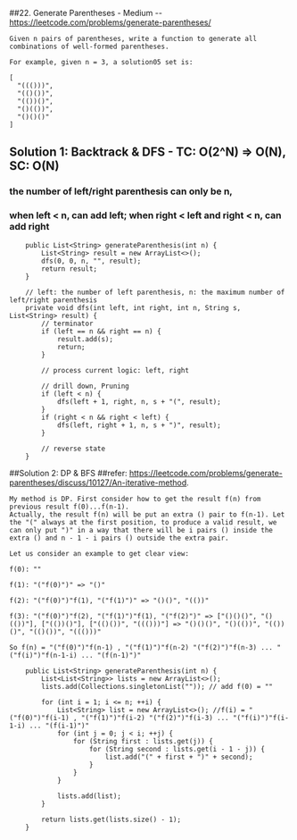##22. Generate Parentheses - Medium -- https://leetcode.com/problems/generate-parentheses/
```
Given n pairs of parentheses, write a function to generate all combinations of well-formed parentheses.

For example, given n = 3, a solution05 set is:

[
  "((()))",
  "(()())",
  "(())()",
  "()(())",
  "()()()"
]
```

## Solution 1: Backtrack & DFS - TC: O(2^N) => O(N), SC: O(N)
### the number of left/right parenthesis can only be n,
### when left < n, can add left; when right < left and right < n, can add right
```
    public List<String> generateParenthesis(int n) {
        List<String> result = new ArrayList<>();
        dfs(0, 0, n, "", result);
        return result;
    }

    // left: the number of left parenthesis, n: the maximum number of left/right parenthesis
    private void dfs(int left, int right, int n, String s, List<String> result) {
        // terminator
        if (left == n && right == n) {
            result.add(s);
            return;
        }

        // process current logic: left, right

        // drill down, Pruning
        if (left < n) {
            dfs(left + 1, right, n, s + "(", result);
        }
        if (right < n && right < left) {
            dfs(left, right + 1, n, s + ")", result);
        }

        // reverse state
    }
```

##Solution 2: DP & BFS
##refer: https://leetcode.com/problems/generate-parentheses/discuss/10127/An-iterative-method.
```
My method is DP. First consider how to get the result f(n) from previous result f(0)...f(n-1).
Actually, the result f(n) will be put an extra () pair to f(n-1). Let the "(" always at the first position, to produce a valid result, we can only put ")" in a way that there will be i pairs () inside the extra () and n - 1 - i pairs () outside the extra pair.

Let us consider an example to get clear view:

f(0): ""

f(1): "("f(0)")" => "()"

f(2): "("f(0)")"f(1), "("f(1)")" => "()()", "(())"

f(3): "("f(0)")"f(2), "("f(1)")"f(1), "("f(2)")" => ["()()()", "()(())"], ["(())()"], ["(()())", "((()))"] => "()()()", "()(())", "(())()", "(()())", "((()))" 

So f(n) = "("f(0)")"f(n-1) , "("f(1)")"f(n-2) "("f(2)")"f(n-3) ... "("f(i)")"f(n-1-i) ... "(f(n-1)")"
```
```
    public List<String> generateParenthesis(int n) {
        List<List<String>> lists = new ArrayList<>();
        lists.add(Collections.singletonList("")); // add f(0) = ""

        for (int i = 1; i <= n; ++i) {
            List<String> list = new ArrayList<>(); //f(i) = "("f(0)")"f(i-1) , "("f(1)")"f(i-2) "("f(2)")"f(i-3) ... "("f(i)")"f(i-1-i) ... "(f(i-1)")"
            for (int j = 0; j < i; ++j) {
                for (String first : lists.get(j)) {
                    for (String second : lists.get(i - 1 - j)) {
                        list.add("(" + first + ")" + second);
                    }
                }
            }

            lists.add(list);
        }

        return lists.get(lists.size() - 1);
    }
```
